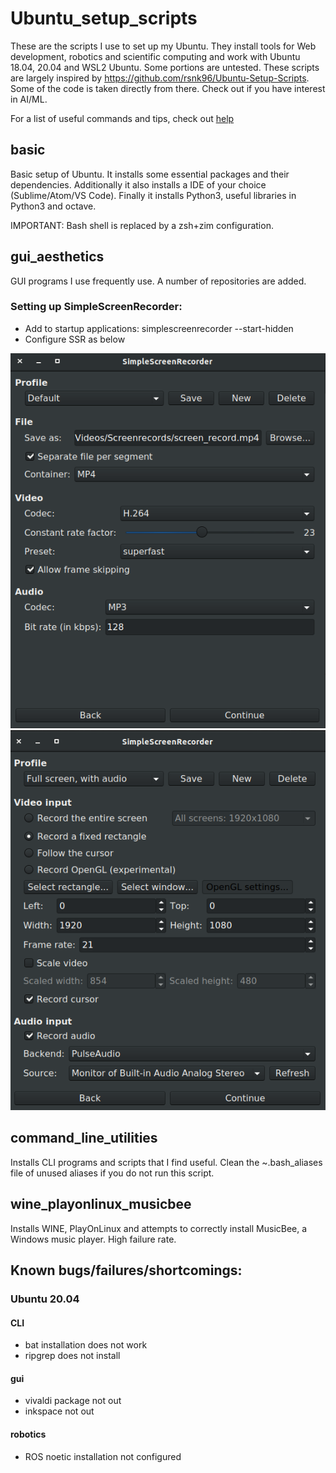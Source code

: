 # Ubuntu_setup_scripts
These are the scripts I use to set up my Ubuntu. They install tools for Web development, robotics and scientific computing and work with Ubuntu 18.04, 20.04 and WSL2 Ubuntu. Some portions are untested.
These scripts are largely inspired by https://github.com/rsnk96/Ubuntu-Setup-Scripts. Some of the code is taken directly from there. Check out if you have interest in AI/ML.

For a list of useful commands and tips, check out [help](Help.md)

## basic
Basic setup of Ubuntu. It installs some essential packages and their dependencies. Additionally it also installs a IDE of your choice (Sublime/Atom/VS Code). Finally it installs Python3, useful libraries in Python3 and octave.

IMPORTANT: Bash shell is replaced by a zsh+zim configuration.

## gui_aesthetics
GUI programs I use frequently use. A number of repositories are added.
### Setting up SimpleScreenRecorder:
* Add to startup applications:  simplescreenrecorder --start-hidden
* Configure SSR as below

 ![Page 1 of setup](config_files/ssr_1.png?raw=true "Screenshot 1")
 ![Page 2 of setup](config_files/ssr_2.png?raw=true "Screenshot 2")

## command_line_utilities
Installs CLI programs and scripts that I find useful. Clean the ~.bash_aliases file of unused aliases if you do not run this script.

## wine_playonlinux_musicbee
Installs WINE, PlayOnLinux and attempts to correctly install MusicBee, a Windows music player. High failure rate.

## Known bugs/failures/shortcomings:
### Ubuntu 20.04
#### CLI
* bat installation does not work
* ripgrep does not install
#### gui
* vivaldi package not out
* inkspace not out
#### robotics
* ROS noetic installation not configured
